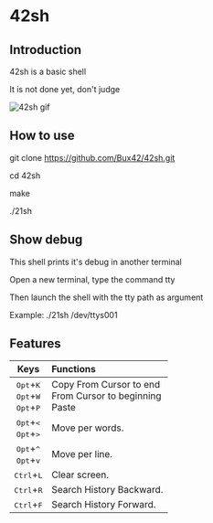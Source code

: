 # 42sh

## Introduction

42sh is a basic shell

It is not done yet, don't judge

![42sh gif](https://i.imgur.com/cMiHJQN.gif)

## How to use

git clone https://github.com/Bux42/42sh.git

cd 42sh

make

./21sh

## Show debug

This shell prints it's debug in another terminal

Open a new terminal, type the command tty

Then launch the shell with the tty path as argument

Example: ./21sh /dev/ttys001


## Features

Keys|Functions|
:-:|:--
<kbd>Opt</kbd>+<kbd>K</kbd><br><kbd>Opt</kbd>+<kbd>W</kbd><br><kbd>Opt</kbd>+<kbd>P</kbd>|Copy From Cursor to end<br>From Cursor to beginning<br>Paste
<kbd>Opt</kbd>+<kbd><</kbd><br><kbd>Opt</kbd>+<kbd>></kbd>|Move per words.
<kbd>Opt</kbd>+<kbd>^</kbd><br><kbd>Opt</kbd>+<kbd>v</kbd>|Move per line.
<kbd>Ctrl</kbd>+<kbd>L</kbd>|Clear screen.
<kbd>Ctrl</kbd>+<kbd>R</kbd>|Search History Backward.
<kbd>Ctrl</kbd>+<kbd>F</kbd>|Search History Forward.
